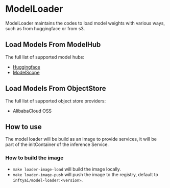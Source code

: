 # ModelLoader

ModelLoader maintains the codes to load model weights with various ways, such as from huggingface or from s3.

## Load Models From ModelHub

The full list of supported model hubs:

- [Huggingface](https://huggingface.co/welcome)
- [ModelScope](https://www.modelscope.cn/home)

## Load Models From ObjectStore

The full list of supported object store providers:

- AlibabaCloud OSS
<!-- - AWS S3
- Azure Storage Account
- Google Cloud Storage
- MinIO or other S3-compatible object storages
- Tencent COS -->

## How to use

The model loader will be build as an image to provide services, it will be part of the initContainer of the inference Service.

### How to build the image

- `make loader-image-load` will build the image locally.
- `make loader-image-push` will push the image to the registry, default to `inftyai/model-loader:<version>`.
